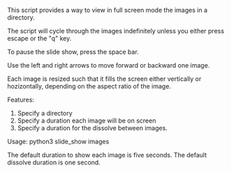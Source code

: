 This script provides a way to view in full screen mode the images in a directory.

The script will cycle through the images indefinitely unless you either
press escape or the "q" key.

To pause the slide show, press the space bar.

Use the left and right arrows to move forward or backward one image.

Each image is resized such that it fills the screen either vertically or
hozizontally, depending on the aspect ratio of the image.

Features:
1. Specify a directory
2. Specify a duration each image will be on screen
3. Specify a duration for the dissolve between images.

Usage:
python3 slide_show images

The default duration to show each image is five seconds.
The default dissolve duration is one second.